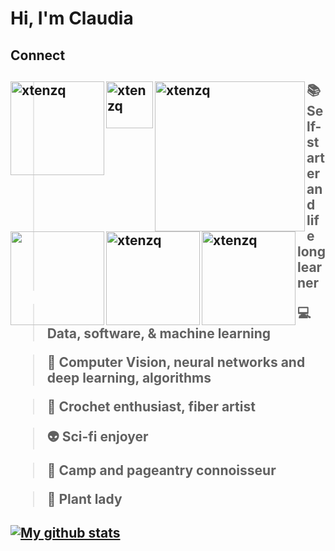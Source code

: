 

# Hi, I'm Claudia #

<h2> 
Connect 
<h2> 
  
<a href="https://www.notion.so/Data-Scientist-Story-Teller-fe91fe025687454484c0294d1d90e855" target="blank"><img align="left" src="https://img.shields.io/badge/-claudia.chajon-cd9cff?style=flat-square&logo=notion" alt="xtenzq" width="150px" /></a>

<a href="https://drive.google.com/file/d/146kkTIuAavciSZmH_4sAsZwMW_EoR0PC/view?usp=sharing" target="blank"><img align="left" src="https://img.shields.io/badge/-Resume-ffcfe7?style=flat-square" alt="xtenzq" width="75px" /></a>

<a href=mailto:claudia.chajon@gmail.com target="blank"><img align="left" src="https://img.shields.io/badge/-claudia.chajon%40gmail.com-ceff9c?style=flat-square&logo=gmail" alt="xtenzq" width="240px" /></a>


  
  
<a href="https://www.linkedin.com/in/claudia-chajon/" target="blank"><img align="left" src="https://img.shields.io/badge/-%40claudia--chajon-ff9cce?style=flat-square&logo=linkedin" width="150px" /></a>

<a href="https://medium.com/@claudia.chajon" target="blank"><img align="left" src="https://img.shields.io/badge/-claudia--chajon-9cffcd?style=flat-square&logo=medium" alt="xtenzq" width="150px" /></a>
  
<a href="https://twitter.com/ChipChajon" target="blank"><img align="left" src="https://img.shields.io/badge/-%40ChipChajon-9cceff?style=flat-square&logo=twitter" alt="xtenzq" width="150px" /></a>


  
  
  
  
  
  
<h2>  
  
> :books: Self-starter and life long learner

> :computer: Data, software, & machine learning 
  
> :space_invader: Computer Vision, neural networks and deep learning, algorithms
  
> :art: Crochet enthusiast, fiber artist
  
> :alien: Sci-fi enjoyer 
  
> :sparkling_heart: Camp and pageantry connoisseur
  
> :seedling: Plant lady
  
  
  
<h2> 

[![My github stats](https://github-readme-stats.vercel.app/api?username=claudiasofiaC&show_icons=true&theme=cobalt)](https://github.com/claudiasofiaC/github-readme-stats)


<h2>
<!--
**claudiasofiaC/claudiasofiaC** is a ✨ _special_ ✨ repository because its `README.md` (this file) appears on your GitHub profile.

-->
